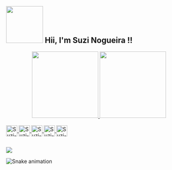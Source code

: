 <div>
  <h2> <img height="100px" src="https://user-images.githubusercontent.com/12518149/138969765-b0b498bc-e590-4a40-9827-c83612430075.gif" />
    Hii, I'm Suzi Nogueira !! </h2>
</div>

<div align="center">
  <a href="https://github.com/suzinogueira">
  <img height="180em" src="https://github-readme-stats.vercel.app/api?username=suzinogueira&show_icons=true&theme=radical&include_all_commits=true&count_private=true"/>
  <img height="180em" src="https://github-readme-stats.vercel.app/api/top-langs/?username=suzinogueira&layout=compact&langs_count=7&theme=radical"/>
</div>
  
<div style="display: inline_block"><br>
  <img align="center" alt="Suzi-HTML" height="30" src="https://user-images.githubusercontent.com/12518149/137835898-e75e65d1-c365-4411-8896-77407a11de10.png">
  <img align="center" alt="Suzi-CSS" height="30" src="https://user-images.githubusercontent.com/12518149/137836223-5ebb382c-16d4-4278-b373-62b380980241.png">
  <img align="center" alt="Suzi-Node" height="30" src="https://user-images.githubusercontent.com/12518149/137836383-3582e2ad-74a7-4373-81e7-efbdf3f39fac.png">
  <img align="center" alt="Suzi-React" height="30" src="https://user-images.githubusercontent.com/12518149/137836478-cec47a06-7f0c-40f6-9022-e3894fc4cbfd.png">
  <img align="center" alt="Suzi-Mongo" height="30" src="https://user-images.githubusercontent.com/12518149/137836547-7bf23e2a-cb70-4833-9e57-e4c5f59fff37.png">
  
</div>
  
  ##
  
 <div>
  
  <a href="https://www.linkedin.com/in/suziandressa" target="_blank"><img src="https://img.shields.io/badge/-LinkedIn-%230077B5?style=for-the-badge&logo=linkedin&logoColor=white" target="_blank"></a> 
 
   
   
 
 </div>
 
 ![Snake animation](https://github.com/suzinogueira/suzinogueira/blob/output/github-contribution-grid-snake.svg)

